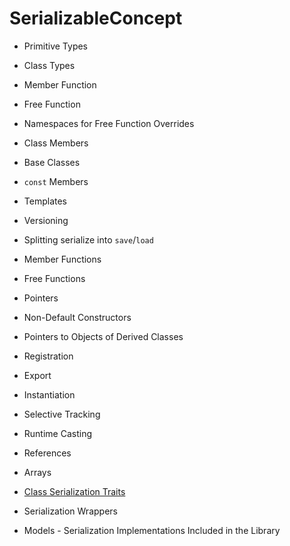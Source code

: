 # SerializableConcept
- Primitive Types
- Class Types

- Member Function
- Free Function

- Namespaces for Free Function Overrides

- Class Members

- Base Classes
- `const` Members
- Templates

- Versioning
- Splitting serialize into `save`/`load`

- Member Functions
- Free Functions

- Pointers

- Non-Default Constructors
- Pointers to Objects of Derived Classes

- Registration
- Export
- Instantiation
- Selective Tracking
- Runtime Casting

- References
- Arrays
- [Class Serialization Traits](serializableconcept/class-serialization-traits.md)
- Serialization Wrappers
- Models - Serialization Implementations Included in the Library


